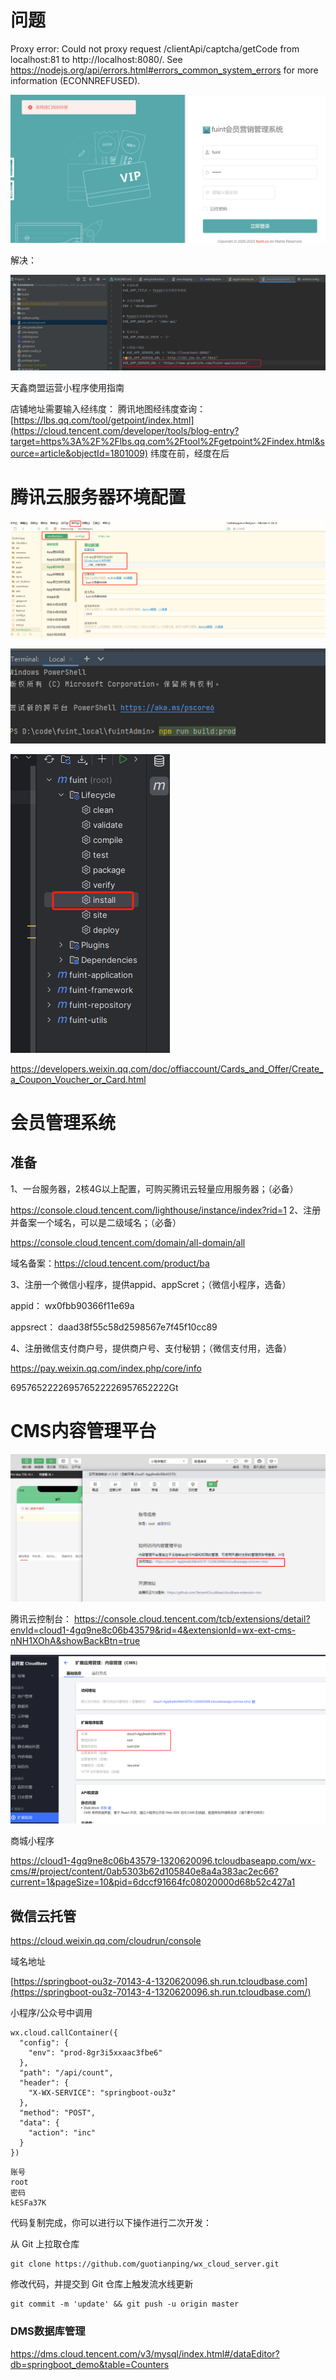 # 问题

Proxy error: Could not proxy request /clientApi/captcha/getCode from localhost:81 to http://localhost:8080/.
See https://nodejs.org/api/errors.html#errors_common_system_errors for more information (ECONNREFUSED).

![image-20240224182122550](微信小程序.assets/image-20240224182122550.png)

解决：

![image-20240224195833349](微信小程序.assets/image-20240224195833349.png)



天鑫商盟运营小程序使用指南



店铺地址需要输入经纬度：
腾讯地图经纬度查询：[https://lbs.qq.com/tool/getpoint/index.html](https://cloud.tencent.com/developer/tools/blog-entry?target=https%3A%2F%2Flbs.qq.com%2Ftool%2Fgetpoint%2Findex.html&source=article&objectId=1801009)
纬度在前，经度在后





# 腾讯云服务器环境配置

![image-20230925221640185](微信小程序.assets/image-20230925221640185.png)

![image-20230925221700008](微信小程序.assets/image-20230925221700008.png)

![image-20230925221736583](微信小程序.assets/image-20230925221736583.png)





https://developers.weixin.qq.com/doc/offiaccount/Cards_and_Offer/Create_a_Coupon_Voucher_or_Card.html





# 会员管理系统

## 准备

1、一台服务器，2核4G以上配置，可购买腾讯云轻量应用服务器；（必备）  

https://console.cloud.tencent.com/lighthouse/instance/index?rid=1
2、注册并备案一个域名，可以是二级域名；（必备）	

https://console.cloud.tencent.com/domain/all-domain/all

域名备案：https://cloud.tencent.com/product/ba

3、注册一个微信小程序，提供appid、appScret；（微信小程序，选备）  

appid： wx0fbb90366f11e69a

appsrect： daad38f55c58d2598567e7f45f10cc89

4、注册微信支付商户号，提供商户号、支付秘钥；（微信支付用，选备）

https://pay.weixin.qq.com/index.php/core/info

695765222269576522226957652222Gt













# CMS内容管理平台

![image-20230909185142464](微信小程序.assets/image-20230909185142464.png)

腾讯云控制台： https://console.cloud.tencent.com/tcb/extensions/detail?envId=cloud1-4gq9ne8c06b43579&rid=4&extensionId=wx-ext-cms-nNH1XOhA&showBackBtn=true

![image-20230909162701106](微信小程序.assets/image-20230909162701106.png)

商城小程序

https://cloud1-4gq9ne8c06b43579-1320620096.tcloudbaseapp.com/wx-cms/#/project/content/0ab5303b62d105840e8a4a383ac2ec66?current=1&pageSize=10&pid=6dccf91664fc08020000d68b52c427a1



## 微信云托管

https://cloud.weixin.qq.com/cloudrun/console

域名地址

[https://springboot-ou3z-70143-4-1320620096.sh.run.tcloudbase.com](https://springboot-ou3z-70143-4-1320620096.sh.run.tcloudbase.com/)

小程序/公众号中调用

```
wx.cloud.callContainer({
  "config": {
    "env": "prod-8gr3i5xxaac3fbe6"
  },
  "path": "/api/count",
  "header": {
    "X-WX-SERVICE": "springboot-ou3z"
  },
  "method": "POST",
  "data": {
    "action": "inc"
  }
})
```

```
账号
root
密码
kESFa37K
```

代码复制完成，你可以进行以下操作进行二次开发：

从 Git 上拉取仓库

```
git clone https://github.com/guotianping/wx_cloud_server.git
```

修改代码，并提交到 Git 仓库上触发流水线更新

```
git commit -m 'update' && git push -u origin master
```

### DMS数据库管理

https://dms.cloud.tencent.com/v3/mysql/index.html#/dataEditor?db=springboot_demo&table=Counters
